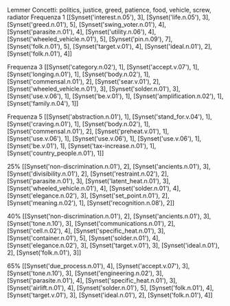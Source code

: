 Lemmer
Concetti: politics, justice, greed, patience, food, vehicle, screw, radiator
Frequenza 1
[[Synset('interest.n.05'), 3], [Synset('life.n.05'), 3], [Synset('greed.n.01'), 5], [Synset('swing_voter.n.01'), 4], 
[Synset('parasite.n.01'), 4], [Synset('utility.n.06'), 4], [Synset('wheeled_vehicle.n.01'), 5], [Synset('pin.n.09'), 7], 
[Synset('folk.n.01'), 5], [Synset('target.v.01'), 4], [Synset('ideal.n.01'), 2], [Synset('folk.n.01'), 4]]


Frequenza 3
[[Synset('category.n.02'), 1], [Synset('accept.v.07'), 1], [Synset('longing.n.01'), 1], [Synset('body.n.02'), 1], 
[Synset('commensal.n.01'), 2], [Synset('sear.v.01'), 2], [Synset('wheeled_vehicle.n.01'), 3], 
[Synset('solder.n.01'), 3], [Synset('use.v.06'), 1], [Synset('be.v.01'), 1], [Synset('amplification.n.02'), 1], 
[Synset('family.n.04'), 1]]


Frequenza 5
[[Synset('abstraction.n.01'), 1], [Synset('stand_for.v.04'), 1], [Synset('craving.n.01'), 1], [Synset('body.n.02'), 1], 
[Synset('commensal.n.01'), 2], [Synset('preheat.v.01'), 1], [Synset('use.v.06'), 1], [Synset('use.v.06'), 1], 
[Synset('use.v.06'), 1], [Synset('be.v.01'), 1], [Synset('tax-increase.n.01'), 1], [Synset('country_people.n.01'), 1]]


25%
[[Synset('non-discrimination.n.01'), 2], [Synset('ancients.n.01'), 3], [Synset('divisibility.n.01'), 2], 
[Synset('restraint.n.02'), 2], [Synset('parasite.n.01'), 3], [Synset('latent_heat.n.01'), 3], 
[Synset('wheeled_vehicle.n.01'), 4], [Synset('solder.n.01'), 4], [Synset('elegance.n.02'), 3], 
[Synset('set_point.n.01'), 2], [Synset('meaning.n.02'), 1], [Synset('recognition.n.08'), 2]]


40%
[[Synset('non-discrimination.n.01'), 2], [Synset('ancients.n.01'), 3], [Synset('tone.n.10'), 3], 
[Synset('communications.n.01'), 2], [Synset('cell.n.02'), 4], [Synset('specific_heat.n.01'), 3], 
[Synset('container.n.01'), 5], [Synset('solder.n.01'), 4], [Synset('elegance.n.02'), 3], [Synset('target.v.01'), 3], 
[Synset('ideal.n.01'), 2], [Synset('folk.n.01'), 3]]


65%
[[Synset('due_process.n.01'), 4], [Synset('accept.v.07'), 3], [Synset('tone.n.10'), 3], [Synset('engineering.n.02'), 3], 
[Synset('parasite.n.01'), 4], [Synset('specific_heat.n.01'), 3], [Synset('airlift.n.01'), 4], [Synset('solder.n.01'), 5], 
[Synset('folk.n.01'), 4], [Synset('target.v.01'), 3], [Synset('ideal.n.01'), 2], [Synset('folk.n.01'), 4]]

